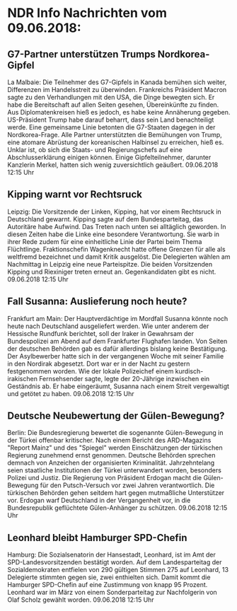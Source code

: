 # NDR Info Nachrichten vom 09.06.2018:


## G7-Partner unterstützen Trumps Nordkorea-Gipfel
La Malbaie: Die Teilnehmer des G7-Gipfels in Kanada bemühen sich weiter, Differenzen im Handelsstreit zu überwinden. Frankreichs Präsident Macron sagte zu den Verhandlungen mit den USA, die Dinge bewegten sich. Er habe die Bereitschaft auf allen Seiten gesehen, Übereinkünfte zu finden. Aus Diplomatenkreisen hieß es jedoch, es habe keine Annäherung gegeben. US-Präsident Trump habe darauf beharrt, dass sein Land benachteiligt werde. Eine gemeinsame Linie betonten die G7-Staaten dagegen in der Nordkorea-Frage. Alle Partner unterstützten die Bemühungen von Trump, eine atomare Abrüstung der koreanischen Halbinsel zu erreichen, hieß es. Unklar ist, ob sich die Staats- und Regierungschefs auf eine Abschlusserklärung einigen können. Einige Gipfelteilnehmer, darunter Kanzlerin Merkel, hatten sich wenig zuversichtlich geäußert. 09.06.2018 12:15 Uhr 

## Kipping warnt vor Rechtsruck
Leipzig: Die Vorsitzende der Linken, Kipping, hat vor einem Rechtsruck in Deutschland gewarnt. Kipping sagte auf dem Bundesparteitag, das Autoritäre habe Aufwind. Das Treten nach unten sei alltäglich geworden. In diesen Zeiten habe die Linke eine besondere Verantwortung. Sie warb in ihrer Rede zudem für eine einheitliche Linie der Partei beim Thema Flüchtlinge. Fraktionschefin Wagenknecht hatte offene Grenzen für alle als weltfremd bezeichnet und damit Kritik ausgelöst. Die Delegierten wählen am Nachmittag in Leipzig eine neue Parteispitze. Die beiden Vorsitzenden Kipping und Riexiniger treten erneut an. Gegenkandidaten gibt es nicht. 09.06.2018 12:15 Uhr 

## Fall Susanna: Auslieferung noch heute?
Frankfurt am Main: Der Hauptverdächtige im Mordfall Susanna könnte noch heute nach Deutschland ausgeliefert werden. Wie unter anderem der Hessische Rundfunk berichtet, soll der Iraker in Gewahrsam der Bundespolizei am Abend auf dem Frankfurter Flughafen landen. Von Seiten der deutschen Behörden gab es dafür allerdings bislang keine Bestätigung. Der Asylbewerber hatte sich in der vergangenen Woche mit seiner Familie in den Nordirak abgesetzt. Dort war er in der Nacht zu gestern festgenommen worden. Wie der lokale Polizeichef einem kurdisch-irakischen Fernsehsender sagte, legte der 20-Jährige inzwischen ein Geständnis ab. Er habe eingeräumt, Susanna nach einem Streit vergewaltigt und getötet zu haben. 09.06.2018 12:15 Uhr 

## Deutsche Neubewertung der Gülen-Bewegung?
Berlin: Die Bundesregierung bewertet die sogenannte Gülen-Bewegung in der Türkei offenbar kritischer. Nach einem Bericht des ARD-Magazins "Report Mainz" und des "Spiegel" werden Einschätzungen der türkischen Regierung zunehmend ernst genommen. Deutsche Behörden sprechen demnach von Anzeichen der organisierten Kriminalität. Jahrzehntelang seien staatliche Institutionen der Türkei unterwandert worden, besonders Polizei und Justiz. Die Regierung von Präsident Erdogan macht die Gülen-Bewegung für den Putsch-Versuch vor zwei Jahren verantwortlich. Die türkischen Behörden gehen seitdem hart gegen mutmaßliche Unterstützer vor. Erdogan warf Deutschland in der Vergangenheit vor, in die Bundesrepublik geflüchtete Gülen-Anhänger zu schützen. 09.06.2018 12:15 Uhr 

## Leonhard bleibt Hamburger SPD-Chefin
Hamburg: Die Sozialsenatorin der Hansestadt, Leonhard, ist im Amt der SPD-Landesvorsitzenden bestätigt worden. Auf dem Landesparteitag der Sozialdemokraten entfielen von 290 gültigen Stimmen 275 auf Leonhard, 13 Delegierte stimmten gegen sie, zwei enthielten sich. Damit kommt die Hamburger SPD-Chefin auf eine Zustimmung von knapp 95 Prozent. Leonhard war im März von einem Sonderparteitag zur Nachfolgerin von Olaf Scholz gewählt worden. 09.06.2018 12:15 Uhr 
